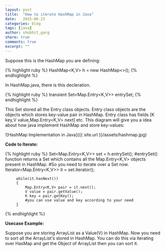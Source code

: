 ```yaml
---
layout: post
title:  "How to iterate HashMap in Java"
date:   2015-06-23
categories: blog
tags: [java]
author: shobhit_garg
share: true
comments: true
excerpt: ""
---
```


Suppose this is the HashMap you are defining:

{% highlight ruby %}
HashMap<K,V> h = new HashMap<>();
{% endhighlight %}


In HashMap.java, there is this decleration.

{% highlight ruby %}
transient Set<Map.Entry<K,V>> entrySet;
{% endhighlight %}

This Set stored all the Entry class objects. Entry class objects are the objects which stores key-value pair in HashMap. Entry class has fields [K key,V value,Map.Entry<K,V> next] etc. This diagram will give you a idea about how java implement HashMap and store key-values:


![HashMap Implementation in Java]({{ site.url }}/assets/hashmap.jpg)



__Code to Iterate:__

{% highlight ruby %}
Set<Map.Entry<K,V>> set = h.entrySet();
#entrySet() function returns a Set which contains all the Map.Entry<K,V> objects present in HashMap.
#So you need to iterate over a Set now.
Iterator<Map.Entry<K,V>> it = set.iterator();

         while(it.hasNext())
         {
             Map.Entry<K,V> pair = it.next();
             V value = pair.getValue();
             K key = pair.getKey();
             #you can use value and key according to your need
         }

{% endhighlight %}

__Usecase Example:__

Suppose you are storing ArrayList as a Value(V) in HashMap. Now you need to sort all the ArrayList's stored in HashMap. You can do this via iterating over HasMap and get the Object of ArrayList then you can sort it.
